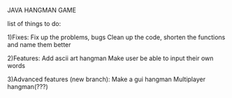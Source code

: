 
JAVA HANGMAN GAME

list of things to do:

1)Fixes:
Fix up the problems, bugs
Clean up the code, shorten the functions and name them better

2)Features:
Add ascii art hangman
Make user be able to input their own words



3)Advanced features (new branch):
Make a gui hangman
Multiplayer hangman(???)


